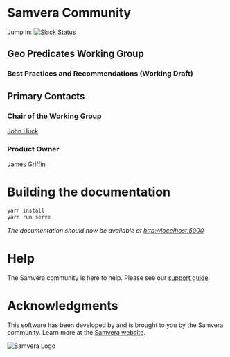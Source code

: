 # Samvera Community
Jump in: [![Slack Status](http://slack.samvera.org/badge.svg)](http://slack.samvera.org/)
## Geo Predicates Working Group
### Best Practices and Recommendations (Working Draft)

## Primary Contacts

### Chair of the Working Group

[John Huck](https://github.com/johnhuck)

### Product Owner

[James Griffin](https://github.com/jrgriffiniii)

# Building the documentation

```bash
yarn install
yarn run serve
```

_The documentation should now be available at [http://localhost:5000](http://localhost:5000)_

# Help

The Samvera community is here to help. Please see our [support guide](./SUPPORT.md).

# Acknowledgments

This software has been developed by and is brought to you by the Samvera community.  Learn more at the
[Samvera website](http://samvera.org/).

![Samvera Logo](https://wiki.duraspace.org/download/thumbnails/87459292/samvera-fall-font2-200w.png?version=1&modificationDate=1498550535816&api=v2)
